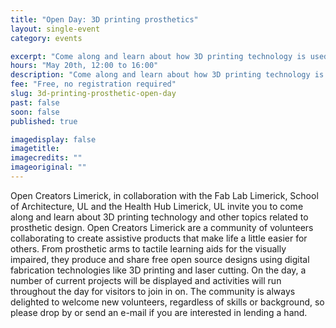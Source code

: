 ```yaml
---
title: "Open Day: 3D printing prosthetics"
layout: single-event
category: events

excerpt: "Come along and learn about how 3D printing technology is used in making prosthetic hands and more!"
hours: "May 20th, 12:00 to 16:00"
description: "Come along and learn about how 3D printing technology is used in making prosthetic hands and more!"
fee: "Free, no registration required"
slug: 3d-printing-prosthetic-open-day
past: false
soon: false
published: true

imagedisplay: false
imagetitle:
imagecredits: ""
imageoriginal: ""
---
```


Open Creators Limerick, in collaboration with the Fab Lab Limerick, School of Architecture, UL and the Health Hub Limerick, UL invite you to come along and learn about 3D printing technology and other topics related to prosthetic design.
Open Creators Limerick are a community of volunteers collaborating to create assistive products that make life a little easier for others. From prosthetic arms to tactile learning aids for the visually impaired, they produce and share free open source designs using digital fabrication technologies like 3D printing and laser cutting. 
On the day, a number of current projects will be displayed and activities will run throughout the day for visitors to join in on. 
The community is always delighted to welcome new volunteers, regardless of skills or background, so please drop by or send an e-mail if you are interested in lending a hand.
